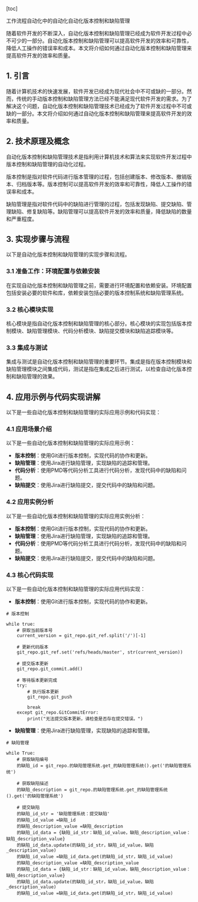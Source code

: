 
[toc]                    
                
                
工作流程自动化中的自动化自动化版本控制和缺陷管理

随着软件开发的不断深入，自动化版本控制和缺陷管理已经成为软件开发过程中必不可少的一部分。自动化版本控制和缺陷管理可以提高软件开发的效率和可靠性，降低人工操作的错误率和成本。本文将介绍如何通过自动化版本控制和缺陷管理来提高软件开发的效率和质量。

## 1. 引言

随着计算机技术的快速发展，软件开发已经成为现代社会中不可或缺的一部分。然而，传统的手动版本控制和缺陷管理方法已经不能满足现代软件开发的需求。为了解决这个问题，自动化版本控制和缺陷管理技术已经成为了软件开发过程中不可或缺的一部分。本文将介绍如何通过自动化版本控制和缺陷管理来提高软件开发的效率和质量。

## 2. 技术原理及概念

自动化版本控制和缺陷管理技术是指利用计算机技术和算法来实现软件开发过程中版本控制和缺陷管理的自动化过程。

版本控制是指对软件代码进行版本管理的过程，包括创建版本、修改版本、撤销版本、归档版本等。版本控制可以提高软件开发的效率和可靠性，降低人工操作的错误率和成本。

缺陷管理是指对软件代码中的缺陷进行管理的过程，包括发现缺陷、提交缺陷、管理缺陷、修复缺陷等。缺陷管理可以提高软件开发的效率和质量，降低缺陷的数量和严重程度。

## 3. 实现步骤与流程

以下是自动化版本控制和缺陷管理的实现步骤和流程。

### 3.1 准备工作：环境配置与依赖安装

在实现自动化版本控制和缺陷管理之前，需要进行环境配置和依赖安装。环境配置包括安装必要的软件和库，依赖安装包括必要的版本控制系统和缺陷管理系统。

### 3.2 核心模块实现

核心模块是指自动化版本控制和缺陷管理的核心部分。核心模块的实现包括版本控制模块、缺陷管理模块、代码分析模块、缺陷提交模块和缺陷追踪模块等。

### 3.3 集成与测试

集成与测试是自动化版本控制和缺陷管理的重要环节。集成是指在版本控制模块和缺陷管理模块之间集成代码，测试是指在集成之后进行测试，以检查自动化版本控制和缺陷管理的效果。

## 4. 应用示例与代码实现讲解

以下是一些自动化版本控制和缺陷管理的实际应用示例和代码实现：

### 4.1 应用场景介绍

以下是一些自动化版本控制和缺陷管理的实际应用示例：

* **版本控制**：使用Git进行版本控制，实现代码的协作和更新。
* **缺陷管理**：使用Jira进行缺陷管理，实现缺陷的追踪和管理。
* **代码分析**：使用PMD等代码分析工具进行代码分析，发现代码中的缺陷和问题。
* **缺陷提交**：使用Jira进行缺陷提交，提交代码中的缺陷和问题。

### 4.2 应用实例分析

以下是一些自动化版本控制和缺陷管理的实际应用实例分析：

* **版本控制**：使用Git进行版本控制，实现代码的协作和更新。
* **缺陷管理**：使用Jira进行缺陷管理，实现缺陷的追踪和管理。
* **代码分析**：使用PMD等代码分析工具进行代码分析，发现代码中的缺陷和问题。
* **缺陷提交**：使用Jira进行缺陷提交，提交代码中的缺陷和问题。

### 4.3 核心代码实现

以下是一些自动化版本控制和缺陷管理的实际应用代码实现：

* **版本控制**：使用Git进行版本控制，实现代码的协作和更新。
```
# 版本控制

while true:
    # 获取当前版本号
    current_version = git_repo.git_ref.split('/')[-1]
    
    # 更新代码版本
    git_repo.git_ref.set('refs/heads/master', str(current_version))
    
    # 提交版本更新
    git_repo.git_commit.add()
    
    # 等待版本更新完成
    try:
        # 执行版本更新
        git_repo.git_push
        
        break
    except git_repo.GitCommitError:
        print("无法提交版本更新，请检查是否存在提交错误。")
```
* **缺陷管理**：使用Jira进行缺陷管理，实现缺陷的追踪和管理。
```
# 缺陷管理

while True:
    # 获取缺陷编号
    的缺陷_id = git_repo.的缺陷管理系统.get_的缺陷管理系统().get('的缺陷管理系统')
    
    # 获取缺陷描述
    的缺陷_description = git_repo.的缺陷管理系统.get_的缺陷管理系统().get('的缺陷管理系统')
    
    # 提交缺陷
    的缺陷_id_str = '缺陷管理系统：提交缺陷'
    的缺陷_id_value =缺陷_id
    的缺陷_description_value =缺陷_description
    的缺陷_id_data = {缺陷_id_str：缺陷_id_value，缺陷_description_value：缺陷_description_value}
    的缺陷_id_data.update(的缺陷_id_str，缺陷_id_value，缺陷_description_value)
    的缺陷_id_value =缺陷_id_data.get(的缺陷_id_str，缺陷_id_value)
    的缺陷_description_value =缺陷_description_value
    的缺陷_id_data = {缺陷_id_str：缺陷_id_value，缺陷_description_value：缺陷_description_value}
    的缺陷_id_data.update(的缺陷_id_str，缺陷_id_value，缺陷_description_value)
    的缺陷_id_value =缺陷_id_data.get(的缺陷_id_str，缺陷_id_value)
```

